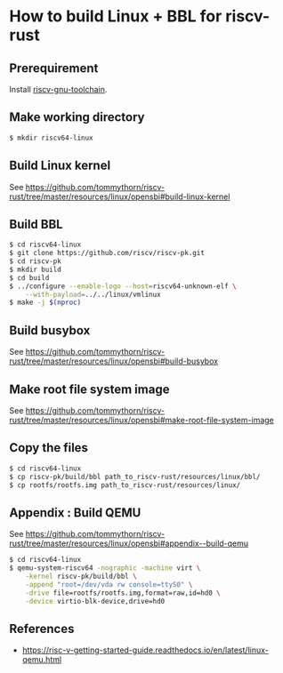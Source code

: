# How to build Linux + BBL for riscv-rust

## Prerequirement

Install [riscv-gnu-toolchain](https://github.com/riscv/riscv-gnu-toolchain).

## Make working directory

```sh
$ mkdir riscv64-linux
```

## Build Linux kernel

See https://github.com/tommythorn/riscv-rust/tree/master/resources/linux/opensbi#build-linux-kernel

## Build BBL

```sh
$ cd riscv64-linux
$ git clone https://github.com/riscv/riscv-pk.git
$ cd riscv-pk
$ mkdir build
$ cd build
$ ../configure --enable-logo --host=riscv64-unknown-elf \
    --with-payload=../../linux/vmlinux
$ make -j $(nproc)
```

## Build busybox

See https://github.com/tommythorn/riscv-rust/tree/master/resources/linux/opensbi#build-busybox

## Make root file system image

See https://github.com/tommythorn/riscv-rust/tree/master/resources/linux/opensbi#make-root-file-system-image

## Copy the files

```sh
$ cd riscv64-linux
$ cp riscv-pk/build/bbl path_to_riscv-rust/resources/linux/bbl/
$ cp rootfs/rootfs.img path_to_riscv-rust/resources/linux/
```

## Appendix : Build QEMU

See https://github.com/tommythorn/riscv-rust/tree/master/resources/linux/opensbi#appendix--build-qemu

```sh
$ cd riscv64-linux
$ qemu-system-riscv64 -nographic -machine virt \
    -kernel riscv-pk/build/bbl \
    -append "root=/dev/vda rw console=ttyS0" \
    -drive file=rootfs/rootfs.img,format=raw,id=hd0 \
    -device virtio-blk-device,drive=hd0
```

## References

- https://risc-v-getting-started-guide.readthedocs.io/en/latest/linux-qemu.html
